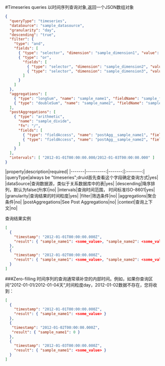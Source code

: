 #Timeseries queries
以时间序列查询对象,返回一个JSON数组对象
```json
{
  "queryType": "timeseries",
  "dataSource": "sample_datasource",
  "granularity": "day",
  "descending": "true",
  "filter": {
    "type": "and",
    "fields": [
      { "type": "selector", "dimension": "sample_dimension1", "value": "sample_value1" },
      { "type": "or",
        "fields": [
          { "type": "selector", "dimension": "sample_dimension2", "value": "sample_value2" },
          { "type": "selector", "dimension": "sample_dimension3", "value": "sample_value3" }
        ]
      }
    ]
  },
  "aggregations": [
    { "type": "longSum", "name": "sample_name1", "fieldName": "sample_fieldName1" },
    { "type": "doubleSum", "name": "sample_name2", "fieldName": "sample_fieldName2" }
  ],
  "postAggregations": [
    { "type": "arithmetic",
      "name": "sample_divide",
      "fn": "/",
      "fields": [
        { "type": "fieldAccess", "name": "postAgg__sample_name1", "fieldName": "sample_name1" },
        { "type": "fieldAccess", "name": "postAgg__sample_name2", "fieldName": "sample_name2" }
      ]
    }
  ],
  "intervals": [ "2012-01-01T00:00:00.000/2012-01-03T00:00:00.000" ]
}
```
|property|description|required|
|-------|----------:|-------:|:--------:|
|queryType|always be "timeseries";druid首先查看这个字段确定查询方式|yes|
|dataSource|查询数据源，类似于关系数据库中的表|yes|
|descending|降序排列，默认为false(升序)|no|
|intervals|查询时间范围， 时间标准ISO-8601|yes|
|granularity|查询结果的时间粒度|yes|
|filter|筛选条件|no|
|aggregations|聚合条件|no|
|postAggregations|See Post Aggregations|no|
|context|查询上下文|no|

查询结果实例
```json
[
  {
    "timestamp": "2012-01-01T00:00:00.000Z",
    "result": { "sample_name1": <some_value>, "sample_name2": <some_value>, "sample_divide": <some_value> } 
  },
  {
    "timestamp": "2012-01-02T00:00:00.000Z",
    "result": { "sample_name1": <some_value>, "sample_name2": <some_value>, "sample_divide": <some_value> }
  }
]
```
###Zero-filling
时间序列的查询通常填补空的内部时间。例如，如果你查询区间“2012-01-01/2012-01-04天“,时间粒度day，2012-01-02数据不存在，您将收到：
```json
[
  {
    "timestamp": "2012-01-01T00:00:00.000Z",
    "result": { "sample_name1": <some_value> }
  },
  {
   "timestamp": "2012-01-02T00:00:00.000Z",
   "result": { "sample_name1": 0 }
  },
  {
    "timestamp": "2012-01-03T00:00:00.000Z",
    "result": { "sample_name1": <some_value> }
  }
]
```





